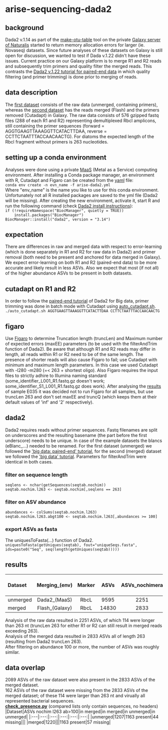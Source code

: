 # arise-sequencing-dada2

## background
Dada2 v.1.14 as part of the [make-otu-table](https://github.com/naturalis/galaxy-tool-make-otu-table) tool on the private [Galaxy server of Naturalis](https://galaxy.naturalis.nl) started to return memory allocation errors for larger (ie. Novaseq) datasets. Since future analyses of these datasets on Galaxy is still open for discussion, we wanted to test if Dada v.1.22 didn't have these issues. Current practice on our Galaxy platform is to merge R1 and R2 reads and subsequently trim primers and quality filter the merged reads. This contrasts the [Dada2 v.1.22 tutorial for paired-end data](https://benjjneb.github.io/dada2/bigdata_paired.html) in which quality filtering (and primer trimming) is done prior to merging of reads.

## data description
The [first dataset](https://drive.google.com/file/d/1S6YhKIrnqzmqu4RxRjE0PZJ4fxpf7F5J/view?usp=sharing) consists of the raw data (unmerged, containing primers), whereas the [second dataset](https://drive.google.com/file/d/1iZPC4_vsBDPZnOexT8y0cP44vtmE0CYI/view?usp=sharing) has the reads merged (Flash) and the primers removed (Cutadapt) in Galaxy. The raw data consists of 576 gzipped fastq files (288 of each R1 and R2) representing demultiplexed Rbcl amplicons, still containing the primer sequences (forward = AGGTGAAGTTAAAGGTTCATACTTDAA, reverse = CCTTCTAATTTACCAACAACTG). For diatoms the expected length of the Rbcl fragment without primers is 263 nucleotides.

## setting up a conda environment
Analyses were done using a private [MaaS](https://maas.io/) (Metal as a Service) computing environment. After installing a Conda package manager, an environment with R, Cutadapt and Figaro can be created from the [yaml](https://github.com/naturalis/arise-sequencing-dada2/blob/main/arise-dada2.yml) file:\
`conda env create -n evn_name -f arise-dada2.yml`\
Where "env_name" is the name you like to use for this conda environment. Unfortunately not all R installed packages are saved to the yml file (Dada2 will be missing). After creating the new environment, activate it, start R and run the following command (check [Dada2 install instructions](https://benjjneb.github.io/dada2/dada-installation.html)):\
`if (!requireNamespace("BiocManager", quietly = TRUE))`\
`    install.packages("BiocManager")`\
`BiocManager::install("dada2", version = "3.14")`


## expectation
There are differences in raw and merged data with respect to error-learning (which is done separately in R1 and R2 for raw data in Dada2) and primer removal (both need to be present and anchored for data merged in Galaxy). We expect error-learning on both R1 and R2 (paired-end data) to be more accurate and likely result in less ASVs. Also we expect that most (if not all) of the higher abundance ASVs to be present in both datasets. 

## cutadapt on R1 and R2
In order to follow the [paired-end tutorial](https://benjjneb.github.io/dada2/bigdata_paired.html) of Dada2 for Big data, primer trimming was done in batch mode with Cutadapt using [auto_cutadapt.sh](https://github.com/naturalis/arise-sequencing-dada2/blob/main/auto_cutadapt.sh).\
`./auto_cutadapt.sh AGGTGAAGTTAAAGGTTCATACTTDAA CCTTCTAATTTACCAACAACTG`

## figaro
Use [Figaro](https://github.com/Zymo-Research/figaro#figaro) to determine Truncation length (truncLen) and Maximum number of expected errors (maxEE) parameters (to be used with the filterAndTrim function of Dada2). Be aware that although R1 and R2 reads may differ in length, all reads within R1 or R2 need to be of the same length. The presence of shorter reads will also cause Figaro to fail; use Cutadapt with minimum and maximum length parameters. In this case we used Cutadapt with -l280 -m280 (=< 263 + shortest oligo). Also Figaro requires the input files to strictly adhire to Illumina naming standard (some_identifier_L001_R1.fastq.gz doesn't work; some_identifier_S1_L001_R1.fastq.gz does work). After analysing the [results](https://github.com/naturalis/arise-sequencing-dada2/tree/main/figaro_output) of sample E035 it was decided not to run Figaro for all samples, but use truncLen 263 and don't set maxEE and truncQ (which keeps them at their default values of 'inf' and '2' respectively).

## dada2
Dada2 requires reads without primer sequences. Fastq filenames are split on underscores and the resulting basename (the part before the first underscore) needs to be unique. In case of the example datasets the blancs (eBlanc_...) needed to be renamed. For the first dataset (unmerged) we followed the ['big data: paired-end' tutorial](https://benjjneb.github.io/dada2/bigdata_paired.html), for the second (merged) dataset we followed the 
['big data' tutorial](https://benjjneb.github.io/dada2/bigdata.html). Parameters for filterAndTrim were identical in both cases.

### filter on sequence length
`seqlens <- nchar(getSequences(seqtab.nochim))`\
`seqtab.nochim.l263 <- seqtab.nochim[,seqlens == 263]`

### filter on ASV abundance
`abundances <- colSums(seqtab.nochim.l263)`\
`seqtab.nochim.l263.abgt100 <- seqtab.nochim.l263[,abundances >= 100]`

### export ASVs as fasta
The uniquesToFasta(...) function of Dada2.\
`uniquesToFasta(getUniques(seqtab), fout="uniqueSeqs.fasta", ids=paste0("Seq", seq(length(getUniques(seqtab)))))`

## results
|Dataset|Merging_(env)|Marker|ASVs|ASVs_nochimera|ASVs_nochim length_263|ASVs_nochim l263 abundance>100|
|:---|:---:|:---:|:---:|:---:|:---:|:---:|
|unmerged|Dada2_(MaaS)|RbcL|9595|2251|2137|1207|
|merged|Flash_(Galaxy)|RbcL|14830|2833|2833|1220|

Analysis of the raw data resulted in 2251 ASVs, of which 114 were longer than 263 nt (truncLen 263 for either R1 or R2 can still result in merged reads exceeding 263).\
Analysis of the merged data resulted in 2833 ASVs all of length 263 (resulting from Dada2 truncLen 263). \
After filtering on abundance 100 or more, the number of ASVs was roughly similar.

## data overlap
2089 ASVs of the raw dataset were also present in the 2833 ASVs of the merged dataset.\
162 ASVs of the raw dataset were missing from the 2833 ASVs of the merged dataset; of these 114 were larger than 263 nt and virually all represented bacterial sequences.\
[**check_presence.py**](https://github.com/naturalis/arise-sequencing-dada2/blob/main/check_presence.py) (compared lists only contain sequences, no headers)
|Dataset|ASVs nochim l263 ab>100|in merged|in merged|in unmerged|in unmerged|
|:---|:---:|:---:|:---:|:---:|:---:|
|unmerged|1207|1163 present|44 missing|||
|merged|1220|||1163 present|57 missing|





